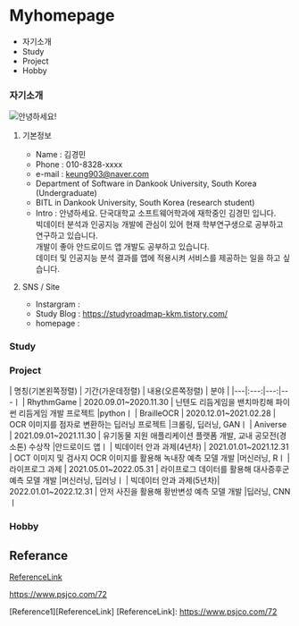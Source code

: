 # Myhomepage
+ 자기소개
+ Study
+ Project
+ Hobby

### 자기소개
![안녕하세요!](https://w.namu.la/s/206cda352c500e8e5362b0924acf37a0f5fcce59ab22cc6388b3b3f1512daf308bc524c6c3f0a4b3224689b77a0dce6f7a30a319ecff20d6b2b6260c5ac354536998631d4e1c80d68bce54b163cce312 "개죽이")

1. 기본정보  
      + Name : 김경민
      + Phone : 010-8328-xxxx
      + e-mail : <keung903@naver.com>
      + Department of Software in Dankook University, South Korea (Undergraduate)
      + BITL in Dankook University, South Korea (research student)
      + Intro :  안녕하세요. 단국대학교 소프트웨어학과에 재학중인 김경민 입니다.  
                 빅데이터 분석과 인공지능 개발에 관심이 있어 현재 학부연구생으로 공부하고 연구하고 있습니다.  
                 개발이 좋아 안드로이드 앱 개발도 공부하고 있습니다.  
                 데이터 및 인공지능 분석 결과를 앱에 적용시켜 서비스를 제공하는 일을 하고 싶습니다.
                 
2. SNS / Site
     + Instargram : 
     + Study Blog : https://studyroadmap-kkm.tistory.com/
     + homepage : 



### Study

### Project
| 명칭(기본왼쪽정렬) | 기간(가운데정렬) | 내용(오른쪽정렬) | 분야 |
  |---|:---:|---:|---ㅣ
  | RhythmGame | 2020.09.01~2020.11.30 | 닌텐도 리듬게임을 밴치마킹해 파이썬 리듬게임 개발 프로젝트 |pythonㅣ
  | BrailleOCR | 2020.12.01~2021.02.28 | OCR 이미지를 점자로 변환하는 딥러닝 프로젝트 |크롤링, 딥러닝, GANㅣ
  | Aniverse | 2021.09.01~2021.11.30 | 유기동물 지원 애플리케이션 플랫폼 개발, 교내 공모전(경소톤) 수상작 |안드로이드 앱ㅣ
  | 빅데이터 안과 과제(4년차) | 2021.01.01~2021.12.31 | OCT 이미지 및 검사지 OCR 이미지를 활용해 녹내장 예측 모델 개발 |머신러닝, Rㅣ
  | 라이프로그 과제 | 2021.05.01~2022.05.31 | 라이프로그 데이터를 활용해 대사증후군 예측 모델 개발 |머신러닝, 딥러닝ㅣ
  | 빅데이터 안과 과제(5년차)| 2022.01.01~2022.12.31 | 안저 사진을 활용해 황반변성 예측 모델 개발 |딥러닝, CNNㅣ

### Hobby


Referance
---

[ReferenceLink](https://www.psjco.com/72)

<https://www.psjco.com/72>

[Reference1][ReferenceLink] 
[ReferenceLink]: https://www.psjco.com/72
